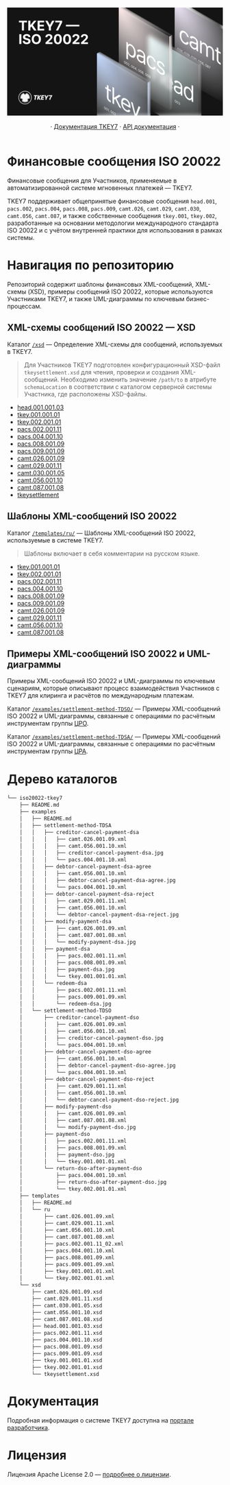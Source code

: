 [![TKEY7 Instant Payment System](https://github.com/tkey7/.github/blob/main/images/iso20022-tkey7-repo.jpg)](https://tkey7.com/ru)

<p align="center">
  ·
  <a href="https://developer.tkey7.com/ru/docs-introduction">Документация TKEY7</a>
  ·
  <a href="https://developer.tkey7.com/ru/api-introduction">API документация</a>
  ·
  <br>
  <br>
</p>

# Финансовые сообщения ISO 20022

Финансовые сообщения для Участников, применяемые в автоматизированной системе мгновенных платежей — TKEY7.

TKEY7 поддерживает общепринятые финансовые сообщения `head.001`, `pacs.002`, `pacs.004`, `pacs.008`, `pacs.009`, `camt.026`, `camt.029`, `camt.030`, `camt.056`, `camt.087`, и также собственные сообщения `tkey.001`, `tkey.002`, разработанные на основании методологии международного стандарта ISO 20022 и с учётом внутренней практики для использования в рамках системы.

# Навигация по репозиторию

Репозиторий содержит шаблоны финансовых XML-сообщений, XML-схемы (XSD), примеры сообщений ISO 20022, которые используются Участниками TKEY7, и также UML-диаграммы по ключевым бизнес-процессам.

## XML-схемы сообщений ISO 20022 — XSD

Каталог [`/xsd`](https://github.com/tkey7/iso20022-tkey7/tree/main/xsd) — Определение XML-схемы для сообщений, используемых в TKEY7.

>Для Участников TKEY7 подготовлен конфигурационный XSD-файл `tkeysettlement.xsd` для чтения, проверки и создания XML-сообщений. Необходимо изменить значение `/path/to` в атрибуте `schemaLocation` в соответствии с каталогом серверной системы Участника, где расположены XSD-файлы.

* [head.001.001.03](https://github.com/tkey7/iso20022-tkey7/blob/main/xsd/head.001.001.03.xsd)
* [tkey.001.001.01](https://github.com/tkey7/iso20022-tkey7/blob/main/xsd/tkey.001.001.01.xsd)
* [tkey.002.001.01](https://github.com/tkey7/iso20022-tkey7/blob/main/xsd/tkey.002.001.01.xsd)
* [pacs.002.001.11](https://github.com/tkey7/iso20022-tkey7/blob/main/xsd/pacs.002.001.11.xsd)
* [pacs.004.001.10](https://github.com/tkey7/iso20022-tkey7/blob/main/xsd/pacs.004.001.10.xsd)
* [pacs.008.001.09](https://github.com/tkey7/iso20022-tkey7/blob/main/xsd/pacs.008.001.09.xsd)
* [pacs.009.001.09](https://github.com/tkey7/iso20022-tkey7/blob/main/xsd/pacs.009.001.09.xsd)
* [camt.026.001.09](https://github.com/tkey7/iso20022-tkey7/blob/main/xsd/camt.026.001.09.xsd)
* [camt.029.001.11](https://github.com/tkey7/iso20022-tkey7/blob/main/xsd/camt.029.001.11.xsd)
* [camt.030.001.05](https://github.com/tkey7/iso20022-tkey7/blob/main/xsd/camt.030.001.05.xsd)
* [camt.056.001.10](https://github.com/tkey7/iso20022-tkey7/blob/main/xsd/camt.056.001.10.xsd)
* [camt.087.001.08](https://github.com/tkey7/iso20022-tkey7/blob/main/xsd/camt.087.001.08.xsd)
* [tkeysettlement](https://github.com/tkey7/iso20022-tkey7/blob/main/xsd/tkeysettlement.xsd)

## Шаблоны XML-сообщений ISO 20022

Каталог [`/templates/ru/`](https://github.com/tkey7/iso20022-tkey7/tree/main/templates/ru) — Шаблоны XML-сообщений ISO 20022, используемые в системе TKEY7.

> Шаблоны включает в себя комментарии на русском языке.

* [tkey.001.001.01](https://github.com/tkey7/iso20022-tkey7/blob/main/templates/ru/tkey.001.001.01.xml)
* [tkey.002.001.01](https://github.com/tkey7/iso20022-tkey7/blob/main/templates/ru/tkey.002.001.01.xml)
* [pacs.002.001.11](https://github.com/tkey7/iso20022-tkey7/blob/main/templates/ru/pacs.002.001.11_02.xml)
* [pacs.004.001.10](https://github.com/tkey7/iso20022-tkey7/blob/main/templates/ru/pacs.004.001.10.xml)
* [pacs.008.001.09](https://github.com/tkey7/iso20022-tkey7/blob/main/templates/ru/pacs.008.001.09.xml)
* [pacs.009.001.09](https://github.com/tkey7/iso20022-tkey7/blob/main/templates/ru/pacs.009.001.09.xml)
* [camt.026.001.09](https://github.com/tkey7/iso20022-tkey7/blob/main/templates/ru/camt.026.001.09.xml)
* [camt.029.001.11](https://github.com/tkey7/iso20022-tkey7/blob/main/templates/ru/camt.029.001.11.xml)
* [camt.056.001.10](https://github.com/tkey7/iso20022-tkey7/blob/main/templates/ru/camt.056.001.10.xml)
* [camt.087.001.08](https://github.com/tkey7/iso20022-tkey7/blob/main/templates/ru/camt.087.001.08.xml)

## Примеры XML-сообщений ISO 20022 и UML-диаграммы

Примеры XML-сообщений ISO 20022 и UML-диаграммы по ключевым сценариям, которые описывают процесс взаимодействия Участников с TKEY7 для клиринга и расчётов по международным платежам.

Каталог [`/examples/settlement-method-TDSO/`](https://github.com/tkey7/iso20022-tkey7/tree/main/examples/settlement-method-TDSO) — Примеры XML-сообщений ISO 20022 и UML-диаграммы, связанные с операциями по расчётным инструментам группы [ЦРО](https://developer.tkey7.com/ru/docs-glossary/digital-settlement-obligation-dso).

Каталог [`/examples/settlement-method-TDSA/`](https://github.com/tkey7/iso20022-tkey7/tree/main/examples/settlement-method-TDSA) — Примеры XML-сообщений ISO 20022 и UML-диаграммы, связанные с операциями по расчётным инструментам группы [ЦРА](https://developer.tkey7.com/ru/docs-glossary/digital-settlement-asset-dsa).

# Дерево каталогов

```
└── iso20022-tkey7
    ├── README.md
    ├── examples
    │   ├── README.md
    │   ├── settlement-method-TDSA
    │   │   ├── creditor-cancel-payment-dsa
    │   │   │   ├── camt.026.001.09.xml
    │   │   │   ├── camt.056.001.10.xml
    │   │   │   ├── creditor-cancel-payment-dsa.jpg
    │   │   │   └── pacs.004.001.10.xml
    │   │   ├── debtor-cancel-payment-dsa-agree
    │   │   │   ├── camt.056.001.10.xml
    │   │   │   ├── debtor-cancel-payment-dsa-agree.jpg
    │   │   │   └── pacs.004.001.10.xml
    │   │   ├── debtor-cancel-payment-dsa-reject
    │   │   │   ├── camt.029.001.11.xml
    │   │   │   ├── camt.056.001.10.xml
    │   │   │   └── debtor-cancel-payment-dsa-reject.jpg
    │   │   ├── modify-payment-dsa
    │   │   │   ├── camt.026.001.09.xml
    │   │   │   ├── camt.087.001.08.xml
    │   │   │   └── modify-payment-dsa.jpg
    │   │   ├── payment-dsa
    │   │   │   ├── pacs.002.001.11.xml
    │   │   │   ├── pacs.008.001.09.xml
    │   │   │   ├── payment-dsa.jpg
    │   │   │   └── tkey.001.001.01.xml
    │   │   └── redeem-dsa
    │   │       ├── pacs.002.001.11.xml
    │   │       ├── pacs.009.001.09.xml
    │   │       └── redeem-dsa.jpg
    │   └── settlement-method-TDSO
    │       ├── creditor-cancel-payment-dso
    │       │   ├── camt.026.001.09.xml
    │       │   ├── camt.056.001.10.xml
    │       │   ├── creditor-cancel-payment-dso.jpg
    │       │   └── pacs.004.001.10.xml
    │       ├── debtor-cancel-payment-dso-agree
    │       │   ├── camt.056.001.10.xml
    │       │   ├── debtor-cancel-payment-dso-agree.jpg
    │       │   └── pacs.004.001.10.xml
    │       ├── debtor-cancel-payment-dso-reject
    │       │   ├── camt.029.001.11.xml
    │       │   ├── camt.056.001.10.xml
    │       │   └── debtor-cancel-payment-dso-reject.jpg
    │       ├── modify-payment-dso
    │       │   ├── camt.026.001.09.xml
    │       │   ├── camt.087.001.08.xml
    │       │   └── modify-payment-dso.jpg
    │       ├── payment-dso
    │       │   ├── pacs.002.001.11.xml
    │       │   ├── pacs.008.001.09.xml
    │       │   ├── payment-dso.jpg
    │       │   └── tkey.001.001.01.xml
    │       └── return-dso-after-payment-dso
    │           ├── pacs.004.001.10.xml
    │           ├── return-dso-after-payment-dso.jpg
    │           └── tkey.002.001.01.xml
    ├── templates
    │   ├── README.md
    │   └── ru
    │       ├── camt.026.001.09.xml
    │       ├── camt.029.001.11.xml
    │       ├── camt.056.001.10.xml
    │       ├── camt.087.001.08.xml
    │       ├── pacs.002.001.11_02.xml
    │       ├── pacs.004.001.10.xml
    │       ├── pacs.008.001.09.xml
    │       ├── pacs.009.001.09.xml
    │       ├── tkey.001.001.01.xml
    │       └── tkey.002.001.01.xml
    └── xsd
        ├── camt.026.001.09.xsd
        ├── camt.029.001.11.xsd
        ├── camt.030.001.05.xsd
        ├── camt.056.001.10.xsd
        ├── camt.087.001.08.xsd
        ├── head.001.001.03.xsd
        ├── pacs.002.001.11.xsd
        ├── pacs.004.001.10.xsd
        ├── pacs.008.001.09.xsd
        ├── pacs.009.001.09.xsd
        ├── tkey.001.001.01.xsd
        ├── tkey.002.001.01.xsd
        └── tkeysettlement.xsd
```
# Документация

Подробная информация о системе TKEY7 доступна на [портале разработчика](https://developer.tkey7.com/ru/).

# Лицензия

Лицензия Apache License 2.0 — [подробнее о лицензии](https://github.com/tkey7/iso20022-tkey7/blob/main/LICENSE).